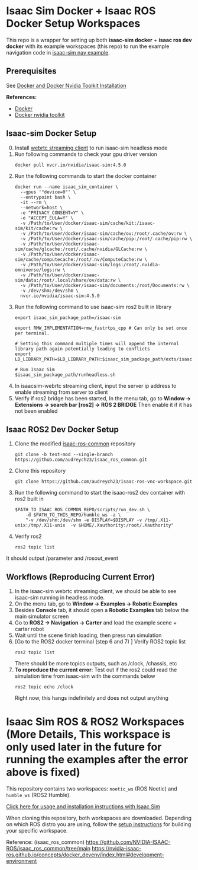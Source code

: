 # Isaac Sim Docker + Isaac ROS Docker Setup Workspaces

This repo is a wrapper for setting up both **isaac-sim docker** + **isaac ros dev docker** with its example workspaces (this repo) to run the example navigation code in [isaac-sim nav example](https://docs.isaacsim.omniverse.nvidia.com/latest/ros2_tutorials/tutorial_ros2_navigation.html).

## Prerequisites 
See [Docker and Docker Nvidia Toolkit Installation]( https://docs.isaacsim.omniverse.nvidia.com/latest/installation/install_container.html) 

**References:** 
- [Docker](https://docs.docker.com/engine/install/) 
- [Docker nvidia toolkit](https://docs.nvidia.com/datacenter/cloud-native/container-toolkit/latest/install-guide.html) 

## Isaac-sim Docker Setup 
0. Install [webrtc streaming client](https://docs.isaacsim.omniverse.nvidia.com/latest/installation/download.html#isaac-sim-latest-release) to run isaac-sim headless mode 
1. Run following commands to check your gpu driver version
	```
	docker pull nvcr.io/nvidia/isaac-sim:4.5.0
	```
2.  Run the following commands to start the docker container
	```
	docker run --name isaac_sim_container \
      --gpus '"device=0"' \
      --entrypoint bash \
      -it --rm \
      --network=host \
      -e "PRIVACY_CONSENT=Y" \
      -e "ACCEPT_EULA=Y" \
      -v /Path/to/User/docker/isaac-sim/cache/kit:/isaac-   sim/kit/cache:rw \
      -v /Path/to/User/docker/isaac-sim/cache/ov:/root/.cache/ov:rw \
      -v /Path/to/User/docker/isaac-sim/cache/pip:/root/.cache/pip:rw \
      -v /Path/to/User/docker/isaac-sim/cache/glcache:/root/.cache/nvidia/GLCache:rw \
      -v /Path/to/User/docker/isaac-sim/cache/computecache:/root/.nv/ComputeCache:rw \
      -v /Path/to/User/docker/isaac-sim/logs:/root/.nvidia-omniverse/logs:rw \
      -v /Path/to/User/docker/isaac-sim/data:/root/.local/share/ov/data:rw \
      -v /Path/to/User/docker/isaac-sim/documents:/root/Documents:rw \
      -v /dev/shm:/dev/shm \
      nvcr.io/nvidia/isaac-sim:4.5.0
	```
3. Run the following command to use isaac-sim ros2 built in library 
	```
	export isaac_sim_package_path=/isaac-sim
	
	export RMW_IMPLEMENTATION=rmw_fastrtps_cpp # Can only be set once per terminal.
	 
	# Setting this command multiple times will append the internal library path again potentially leading to conflicts
	export LD_LIBRARY_PATH=$LD_LIBRARY_PATH:$isaac_sim_package_path/exts/isaacsim.ros2.bridge/humble/lib 
	
	# Run Isaac Sim 
	$isaac_sim_package_path/runheadless.sh
	```
4. In isaacsim-webrtc streaming client, input the server ip address to enable streaming from server to client 
5. Verify if ros2 bridge has been started, In the menu tab, go to **Window -> Extensions -> search bar [ros2] -> ROS 2 BRIDGE** 
Then enable it if it has not been enabled

## Isaac ROS2 Dev Docker Setup 
1. Clone the modified [isaac-ros-common](https://github.com/audreych23/isaac_ros_common/tree/test-mod) repository 
	```
	git clone -b test-mod --single-branch https://github.com/audreych23/isaac_ros_common.git
	```
2. Clone this repository 
	```
	git clone https://github.com/audreych23/isaac-ros-vnc-workspace.git
	```
3. Run the following command to start the isaac-ros2 dev container with ros2 built in 
	```
	$PATH_TO_ISAAC_ROS_COMMON_REPO/scripts/run_dev.sh \
		-d $PATH_TO_THIS_REPO/humble_ws -a \
		"-v /dev/shm:/dev/shm -e DISPLAY=$DISPLAY -v /tmp/.X11-unix:/tmp/.X11-unix  -v $HOME/.Xauthority:/root/.Xauthority"
	```
4. Verify ros2
	```
	ros2 topic list 
	```
It should output /parameter and /rosout_event 

## Workflows (Reproducing Current Error)
1. In the isaac-sim webrtc streaming client, we should be able to see isaac-sim running in headless mode.
2. On the menu tab, go to **Window -> Examples -> Robotic Examples**
3. Besides **Console** tab, it should open a **Robotic Examples** tab below the main simulator screen 
4. Go to **ROS2 -> Navigation -> Carter** and load the example scene + carter robot 
5. Wait until the scene finish loading, then press run simulation 
6. [Go to the ROS2 docker terminal (step 6 and 7) ]
		Verify ROS2 topic list
	```
	ros2 topic list
	```
	There should be more topics outputs, such as /clock, /chassis, etc
7. **To reproduce the current error**: Test out if the ros2 could read the simulation time from isaac-sim with the commands below 
	```
	ros2 topic echo /clock 
	``` 
	Right now, this hangs indefinitely and does not output anything 


# Isaac Sim ROS & ROS2 Workspaces (More Details, This workspace is only used later in the future for running the examples after the error above is fixed) 

This repository contains two workspaces: `noetic_ws` (ROS Noetic) and `humble_ws` (ROS2 Humble). 

[Click here for usage and installation instructions with Isaac Sim](https://docs.isaacsim.omniverse.nvidia.com/4.5.0/installation/install_ros.html)

When cloning this repository, both workspaces are downloaded. Depending on which ROS distro you are using, follow the [setup instructions](https://docs.isaacsim.omniverse.nvidia.com/4.5.0/installation/install_ros.html#setting-up-workspaces) for building your specific workspace.

Reference: (isaac_ros_common)
https://github.com/NVIDIA-ISAAC-ROS/isaac_ros_common/tree/main
https://nvidia-isaac-ros.github.io/concepts/docker_devenv/index.html#development-environment
